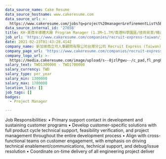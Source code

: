```yaml
---
data_source_name: Cake Resume
data_source_hostname: www.cakeresume.com
data_source_url: >-
  https://www.cakeresume.com/jobs?q=project%20manager&refinementList%5Blang_name%5D%5B0%5D=English&refinementList%5Bsalary_type%5D=per_year&range%5Bsalary_range%5D%5Bmin%5D=1000000&page=2
data_source_internal_id: '27058'
title: KH-美商半導體大廠 Program Manager (1.3M~1.7M/南港科學園區/技術背景/精通英文)
job_url: 'https://www.cakeresume.com/companies/recruit-express-taiwan/jobs/cbfd65'
date: 2021-02-23T01:43:28.414Z
company_name: 新加坡商立可人事顧問有限公司台灣分公司 Recruit Express (Taiwan)
company_page_url: 'https://www.cakeresume.com/companies/recruit-express-taiwan'
company_logo_url: >-
  https://media.cakeresume.com/image/upload/s--8jzlPgwu--/c_pad,fl_png8,h_200,w_200/v1566176619/pxugexvfcc68sz5kf2sn.png
salary_text: TWD1300000 - TWD1700000
salary_currency: TWD
salary_type: per_year
salary_min: 1300000
salary_max: 1700000
location_list: []
job_tags: []
badges:
  - Project Manager

---
```


Job Responsibilities: • Primary support contact in development and sustaining customer programs • Develop customer-specific solutions with full product cycle technical support, feasibility verification, and project management throughout the entire development process • Align with cross-functional teams on customer engagement, with emphasis on driving technical enablement/communications, technical support, and debug/issue resolution • Coordinate on-time delivery of all engineering project deliver